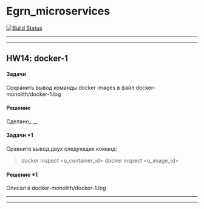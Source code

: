 # Egrn_microservices
[![Build Status](https://travis-ci.com/otus-devops-2019-02/Egrn_microservices.svg?branch=master)](https://travis-ci.com/otus-devops-2019-02/Egrn_microservices)
___
___

## HW14: docker-1

#### Задачи
Cохранить вывод команды docker images в файл docker-monolith/docker-1.log

#### Решение
Сделано_
__

#### Задачи *1
Сравните вывод двух следующих команд:
>docker inspect <u_container_id>
>docker inspect <u_image_id>

#### Решение *1
Описал в docker-monolith/docker-1.log

___
___
